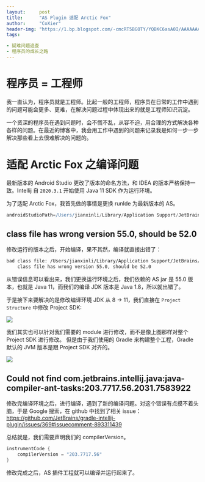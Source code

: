 ```yaml
---
layout:     post
title:      "AS Plugin 适配 Arctic Fox"
author:     "CoXier"
header-img: "https://1.bp.blogspot.com/-cmcRT5BGOTY/YQBKC6asA0I/AAAAAAAAQzg/hZrde9Sgx881Wdf-c__VMkTvsKoVjOwsACLcBGAsYHQ/s0/Arctic_Fox_Splash_2x%2B%25281%2529.png"
tags:

- 疑难问题追查
- 程序员的成长之路
---
```


# 程序员 = 工程师
我一直认为，程序员就是工程师。比起一般的工程师，程序员在日常的工作中遇到的问题可能会更多、更难，在解决问题过程中体现出来的就是工程师知识沉淀。

一个资深的程序员在遇到问题时，会不慌不乱，从容不迫，用合理的方式解决各种各样的问题。在最近的博客中，我会用工作中遇到的问题来记录我是如何一步一步解决那些看上去很难解决的问题的。


# 适配 Arctic Fox 之编译问题
最新版本的 Android Studio 更改了版本的命名方法，和 IDEA 的版本严格保持一致。Intellij 自 `2020.3.1` 开始使用 Java 11 SDK 作为运行环境。

为了适配 Arctic Fox，我首先做的事情是更换 runIde 为最新版本的 AS。

```groovy
androidStudioPath=/Users/jianxinli/Library/Application Support/JetBrains/Toolbox/apps/AndroidStudio/ch-1/203.7583922/Android Studio Preview.app
```

## class file has wrong version 55.0, should be 52.0
修改运行的版本之后，开始编译，果不其然，编译就直接出错了：

```bash
bad class file: /Users/jianxinli/Library/Application Support/JetBrains/Toolbox/apps/AndroidStudio/ch-1/203.7583922/Android Studio Preview.app/Contents/lib/platform-api.jar(com/intellij/ui/ColoredTreeCellRenderer.class)
    class file has wrong version 55.0, should be 52.0
```

从错误信息可以看出来，我们更换运行环境之后，我们依赖的 AS jar 是 55.0 版本，也就是 Java 11，而我们的编译 JDK 版本是 Java 1.8，所以就出错了。

于是接下来要解决的是修改编译环境 JDK 从 8 -> 11，我们直接在 `Project Structure` 中修改 Project SDK:

![](https://gitee.com/coxier/tuchuang/raw/master/uPic/xoIg1j.jpg)

我们其实也可以针对我们需要的 module 进行修改，而不是像上图那样对整个 Project SDK 进行修改。 但是由于我们使用的 Gradle 来构建整个工程，Gradle 默认的 JVM 版本是跟 Project SDK 对齐的。

![](https://gitee.com/coxier/tuchuang/raw/master/uPic/oumJqE.jpg)

## Could not find com.jetbrains.intellij.java:java-compiler-ant-tasks:203.7717.56.2031.7583922
修改完编译环境之后，进行编译，遇到了新的编译问题。对这个错误有点摸不着头脑，于是 Google 搜索，在 github 中找到了相关 issue：https://github.com/JetBrains/gradle-intellij-plugin/issues/369#issuecomment-893311439

总结就是，我们需要声明我们的 compilerVersion。

```groovy
instrumentCode {
    compilerVersion = "203.7717.56"
}
```
修改完成之后，AS 插件工程就可以编译并运行起来了。